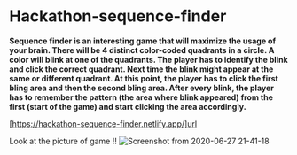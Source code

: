 # Hackathon-sequence-finder
**Sequence finder is an interesting game that will maximize the usage of your brain. There
will be 4 distinct color-coded quadrants in a circle. A color will blink at one of the quadrants.
The player has to identify the blink and click the correct quadrant. Next time the blink might
appear at the same or different quadrant. At this point, the player has to click the first bling area
and then the second bling area. After every blink, the player has to remember the pattern (the
area where blink appeared) from the first (start of the game) and start clicking the area
accordingly.**

[https://hackathon-sequence-finder.netlify.app/]url

Look at the picture of game !!
![Screenshot from 2020-06-27 21-41-18](https://user-images.githubusercontent.com/62981982/85937723-ed08eb00-b923-11ea-9b4f-df07ae6d5f9e.png)

